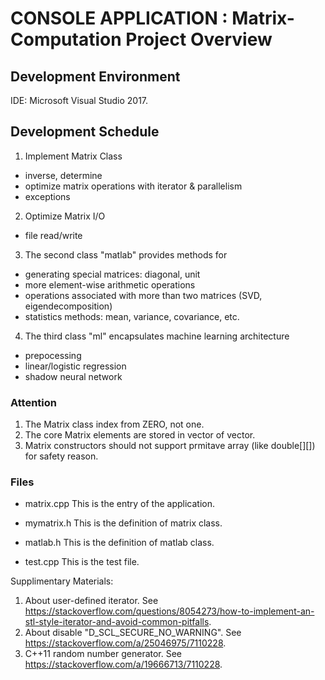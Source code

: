 
# CONSOLE APPLICATION : Matrix-Computation Project Overview

## Development Environment
 IDE: Microsoft Visual Studio 2017.

## Development Schedule
1. Implement Matrix Class
 - inverse, determine
 - optimize matrix operations with iterator & parallelism
 - exceptions

2. Optimize Matrix I/O
  - file read/write

3. The second class "matlab" provides methods for 
  - generating special matrices: diagonal, unit
  - more element-wise arithmetic operations
  - operations associated with more than two matrices (SVD, eigendecomposition)
  - statistics methods: mean, variance, covariance, etc.

4. The third class "ml" encapsulates machine learning architecture
  - prepocessing 
  - linear/logistic regression
  - shadow neural network

### Attention
1. The Matrix class index from ZERO, not one.
2. The core Matrix elements are stored in vector of vector.
3. Matrix constructors should not support prmitave array (like double[][]) for safety reason.


### Files
- matrix.cpp
  This is the entry of the application.

- mymatrix.h
  This is the definition of matrix class.

- matlab.h
  This is the definition of matlab class.

- test.cpp
	This is the test file.




Supplimentary Materials:
1. About user-defined iterator. See https://stackoverflow.com/questions/8054273/how-to-implement-an-stl-style-iterator-and-avoid-common-pitfalls.
2. About disable "D_SCL_SECURE_NO_WARNING". See https://stackoverflow.com/a/25046975/7110228.
3. C++11 random number generator. See https://stackoverflow.com/a/19666713/7110228.